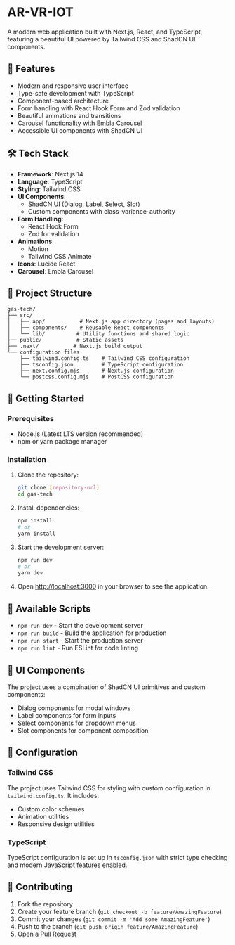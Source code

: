 # AR-VR-IOT

A modern web application built with Next.js, React, and TypeScript, featuring a beautiful UI powered by Tailwind CSS and ShadCN UI components.

## 🚀 Features

- Modern and responsive user interface
- Type-safe development with TypeScript
- Component-based architecture
- Form handling with React Hook Form and Zod validation
- Beautiful animations and transitions
- Carousel functionality with Embla Carousel
- Accessible UI components with ShadCN UI

## 🛠️ Tech Stack

- **Framework**: Next.js 14
- **Language**: TypeScript
- **Styling**: Tailwind CSS
- **UI Components**: 
  - ShadCN UI (Dialog, Label, Select, Slot)
  - Custom components with class-variance-authority
- **Form Handling**: 
  - React Hook Form
  - Zod for validation
- **Animations**: 
  - Motion
  - Tailwind CSS Animate
- **Icons**: Lucide React
- **Carousel**: Embla Carousel

## 📁 Project Structure

```
gas-tech/
├── src/
│   ├── app/           # Next.js app directory (pages and layouts)
│   ├── components/    # Reusable React components
│   └── lib/          # Utility functions and shared logic
├── public/           # Static assets
├── .next/           # Next.js build output
└── configuration files
    ├── tailwind.config.ts    # Tailwind CSS configuration
    ├── tsconfig.json         # TypeScript configuration
    ├── next.config.mjs       # Next.js configuration
    └── postcss.config.mjs    # PostCSS configuration
```

## 🚀 Getting Started

### Prerequisites

- Node.js (Latest LTS version recommended)
- npm or yarn package manager

### Installation

1. Clone the repository:
   ```bash
   git clone [repository-url]
   cd gas-tech
   ```

2. Install dependencies:
   ```bash
   npm install
   # or
   yarn install
   ```

3. Start the development server:
   ```bash
   npm run dev
   # or
   yarn dev
   ```

4. Open [http://localhost:3000](http://localhost:3000) in your browser to see the application.

## 📝 Available Scripts

- `npm run dev` - Start the development server
- `npm run build` - Build the application for production
- `npm run start` - Start the production server
- `npm run lint` - Run ESLint for code linting

## 🎨 UI Components

The project uses a combination of ShadCN UI primitives and custom components:

- Dialog components for modal windows
- Label components for form inputs
- Select components for dropdown menus
- Slot components for component composition

## 🔧 Configuration

### Tailwind CSS
The project uses Tailwind CSS for styling with custom configuration in `tailwind.config.ts`. It includes:
- Custom color schemes
- Animation utilities
- Responsive design utilities

### TypeScript
TypeScript configuration is set up in `tsconfig.json` with strict type checking and modern JavaScript features enabled.

## 🤝 Contributing

1. Fork the repository
2. Create your feature branch (`git checkout -b feature/AmazingFeature`)
3. Commit your changes (`git commit -m 'Add some AmazingFeature'`)
4. Push to the branch (`git push origin feature/AmazingFeature`)
5. Open a Pull Request

